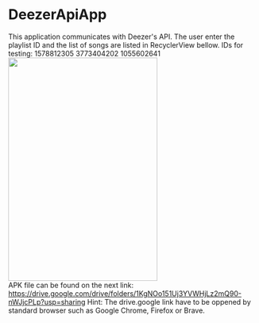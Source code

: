 # DeezerApiApp
This application communicates with Deezer's API. The user enter the playlist ID and the list of songs are listed in RecyclerView bellow.
IDs for testing: 
1578812305
3773404202
1055602641
<br>
<img src="https://user-images.githubusercontent.com/37705852/168441019-b538bd9e-815a-4917-9c6d-6d33c0ebe54e.gif"  width="300" height="450">
<br>
APK file can be found on the next link:
https://drive.google.com/drive/folders/1KgNOo151Uj3YVWHjLz2mQ90-nWJjcPLp?usp=sharing
Hint: The drive.google link have to be oppened by standard browser such as Google Chrome, Firefox or Brave.
